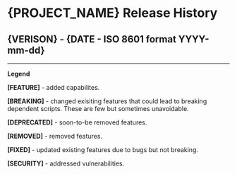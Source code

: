 # {PROJECT_NAME} Release History

## {VERISON} - {DATE - ISO 8601 format YYYY-mm-dd}

---
**Legend**

**[FEATURE]** - added capabilites.

**[BREAKING]** - changed exisiting features that could lead to breaking dependent scripts. These are few but sometimes unavoidable. 

**[DEPRECATED]** - soon-to-be removed features.

**[REMOVED]** - removed features.

**[FIXED]** - updated existing features due to bugs but not breaking.

**[SECURITY]** - addressed vulnerabilities.

